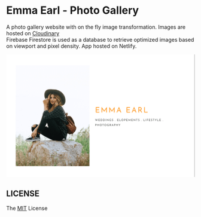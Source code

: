 # Emma Earl - Photo Gallery

A photo gallery website with on the fly image transformation. Images are hosted on [Cloudinary](https://cloudinary.com/)
<br>
Firebase Firestore is used as a database to retrieve optimized images based on viewport and pixel density.
App hosted on Netlify.

![demo](readme_images/demo.png?raw=true)

## LICENSE

The [MIT](LICENSE) License
